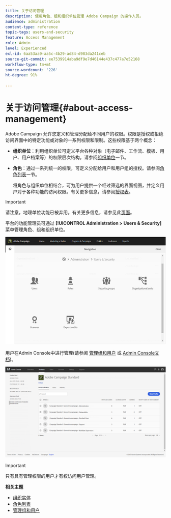 ```yaml
---
title: 关于访问管理
description: 使用角色、组和组织单位管理 Adobe Campaign 的操作人员。
audience: administration
content-type: reference
topic-tags: users-and-security
feature: Access Management
role: Admin
level: Experienced
exl-id: 6aa53aa9-aa5c-4b29-ad84-d983da241ceb
source-git-commit: ee7539914aba9df9e7d46144e437c477a7e52168
workflow-type: tm+mt
source-wordcount: '226'
ht-degree: 91%

---
```


# 关于访问管理{#about-access-management}

Adobe Campaign 允许您定义和管理分配给不同用户的权限。权限是授权或拒绝访问界面中的特定功能或对象的一系列权限和限制。这些权限基于两个概念：

* **组织单位**：利用组织单位可定义平台各种对象（电子邮件、工作流、模板、用户、用户档案等）的权限层次结构。请参阅[组织单位](../../administration/using/organizational-units.md)一节。
* **角色**：通过一系列统一的权限，可定义分配给用户和用户组的授权。请参阅[角色列表](../../administration/using/list-of-roles.md)一节。

   将角色与组织单位相结合，可为用户提供一个经过筛选的界面视图，并定义用户对于各种功能的访问权限。有关更多信息，请参阅[授权表](../../administration/using/list-of-roles.md)。

>[!IMPORTANT]
>
>请注意，地理单位功能已被弃用。有关更多信息，请参见此[页面](../../rn/using/deprecated-features.md)。

平台的功能管理员可通过 **[!UICONTROL Administration > Users & Security]** 菜单管理角色、组和组织单位。

![](assets/user_management_1.png)

用户在Admin Console中进行管理(请参阅 [管理组和用户](../../administration/using/managing-groups-and-users.md) 或 [Admin Console文档](https://helpx.adobe.com/cn/enterprise/managing/user-guide.html))。

![](assets/user_management_6.png)

>[!IMPORTANT]
>
>只有具有管理权限的用户才有权访问用户管理。

**相关主题**

* [组织实体](../../administration/using/organizational-units.md)
* [角色列表](../../administration/using/list-of-roles.md)
* [管理组和用户](../../administration/using/managing-groups-and-users.md)
